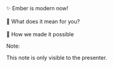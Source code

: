 <!-- .slide: data-background-color="var(--primary)" -->

<div>✨ Ember is modern now!</div>
<br>
<div class="fragment">🐹 What does it mean for you?</div>
<br>
<div class="fragment">🚀 How we made it possible</div>

Note:

This note is only visible to the presenter.
